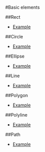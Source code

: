#Basic elements

##Rect
 - [Example](rect.html)

##Circle
 - [Example](circle.html)

##Ellipse
 - [Example](ellipse.html)

##Line
 - [Example](line.html)

##Polygon
 - [Example](polygon.html)

##Polyline
 - [Example](polyline.html)

##Path
 - [Example](path.html)